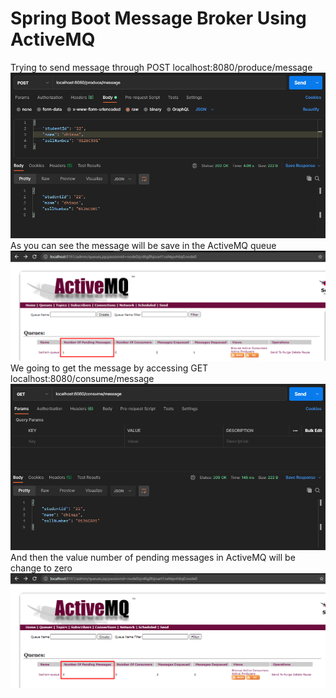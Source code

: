 # Spring Boot Message Broker Using ActiveMQ
Trying to send message through POST localhost:8080/produce/message <br>
![screenshot3](screenshot/Screenshot_3.png)
As you can see the message will be save in the ActiveMQ queue <br>
![screenshot4](screenshot/Screenshot_4.png)
We going to get the message by accessing GET localhost:8080/consume/message <br>
![screenshot5](screenshot/Screenshot_5.png)
And then the value number of pending messages in ActiveMQ will be change to zero <br>
![screenshot6](screenshot/Screenshot_6.png)